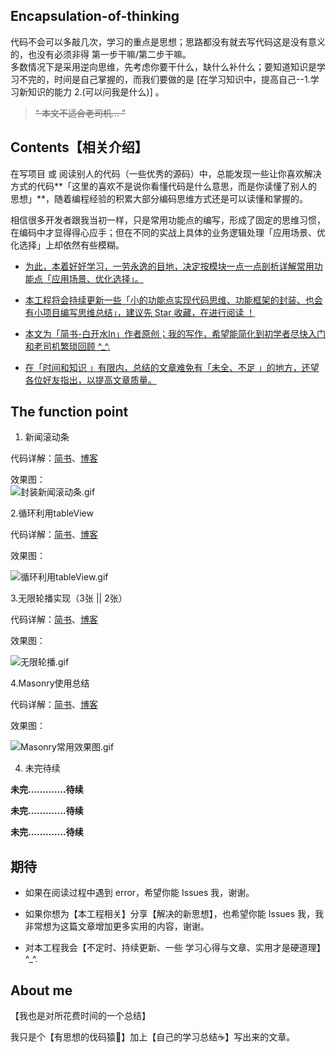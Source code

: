 ## Encapsulation-of-thinking




代码不会可以多敲几次，学习的重点是思想；思路都没有就去写代码这是没有意义的，也没有必须非得 第一步干嘛/第二步干嘛。  
多数情况下是采用逆向思维，先考虑你要干什么，缺什么补什么；要知道知识是学习不完的，时间是自己掌握的，而我们要做的是 [在学习知识中，提高自己--1.学习新知识的能力 2.(可以问我是什么)] 。


>~~“ 本文不适合老司机… ”~~   





## Contents【相关介绍】


在写项目 或 阅读别人的代码（一些优秀的源码）中，总能发现一些让你喜欢解决方式的代码**「这里的喜欢不是说你看懂代码是什么意思，而是你读懂了别人的思想」**，随着编程经验的积累大部分编码思维方式还是可以读懂和掌握的。

 
相信很多开发者跟我当初一样，只是常用功能点的编写，形成了固定的思维习惯，在编码中才显得得心应手；但在不同的实战上具体的业务逻辑处理「应用场景、优化选择」上却依然有些模糊。



- [为此，本着好好学习，一劳永逸的目地，决定按模块一点一点剖析详解常用功能点「应用场景、优化选择」。]()


- [本工程将会持续更新一些「小的功能点实现代码思维、功能框架的封装、也会有小项目编写思维总结」，建议先 Star 收藏，在进行阅读 ！]()


- [本文为「简书-白开水ln」作者原创；我的写作，希望能简化到初学者尽快入门和老司机繁琐回顾 ^_^.]()


- [在「时间和知识 」有限内，总结的文章难免有「未全、不足 」的地方，还望各位好友指出，以提高文章质量。]()




## The function point

1. 新闻滚动条  

代码详解：[简书](http://www.jianshu.com/p/633b52e6d7a9)、[博客 ](https://custompbwaters.github.io/2016/02/20/封装思维/iOS封装思维1—新闻滚动条/)

效果图：  
![封装新闻滚动条.gif](http://upload-images.jianshu.io/upload_images/2230763-352aa142cc6cf27d.gif?imageMogr2/auto-orient/strip)



2.循环利用tableView

代码详解：[简书](http://www.jianshu.com/p/d9c5db1709c8)、[博客 ]()

效果图：

![循环利用tableView.gif](http://upload-images.jianshu.io/upload_images/2230763-218adbdf88a41ffb.gif?imageMogr2/auto-orient/strip)



3.无限轮播实现（3张 || 2张）

代码详解：[简书](http://www.jianshu.com/p/d9c5db1709c8)、[博客 ]()


效果图：

![无限轮播.gif](http://upload-images.jianshu.io/upload_images/2230763-b350042656f41294.gif?imageMogr2/auto-orient/strip)



4.Masonry使用总结

代码详解：[简书](http://www.jianshu.com/p/0a1655f93410)、[博客 ]()

效果图：


![Masonry常用效果图.gif](http://upload-images.jianshu.io/upload_images/2230763-4565ab5938e96b5c.gif?imageMogr2/auto-orient/strip)







4. 未完待续   

**未完.............待续**

**未完.............待续**

**未完.............待续**




## 期待

- 如果在阅读过程中遇到 error，希望你能 Issues 我，谢谢。

- 如果你想为【本工程相关】分享【解决的新思想】，也希望你能 Issues 我，我非常想为这篇文章增加更多实用的内容，谢谢。

- 对本工程我会【不定时、持续更新、一些 学习心得与文章、实用才是硬道理】^_^.



## About me

【我也是对所花费时间的一个总结】

我只是个【有思想的伐码猿🐒】加上【自己的学习总结☕️】写出来的文章。






























